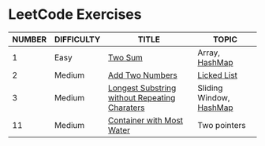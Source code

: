 # LeetCode Exercises

| NUMBER | DIFFICULTY | TITLE                                                        | TOPIC                                                   |
| ------ | ---------- | ------------------------------------------------------------ | ------------------------------------------------------- |
| 1      | Easy       | [Two Sum](01-Two-Sum/)                                       | Array, [HashMap](../Abstract-Data-Type/Map/)            |
| 2      | Medium     | [Add Two Numbers](02-Add-Two-Numbers/)                       | [Licked List](../Abstract-Data-Type/List/LinkedList.md) |
| 3      | Medium     | [Longest Substring without Repeating Charaters](03-LongestSubstring-Without-Repeating-Char/) | Sliding Window, [HashMap](../Abstract-Data-Type/Map/)   |
| 11     | Medium     | [Container with Most Water](11-Container-with-Most-Water/)   | Two pointers                                            |

